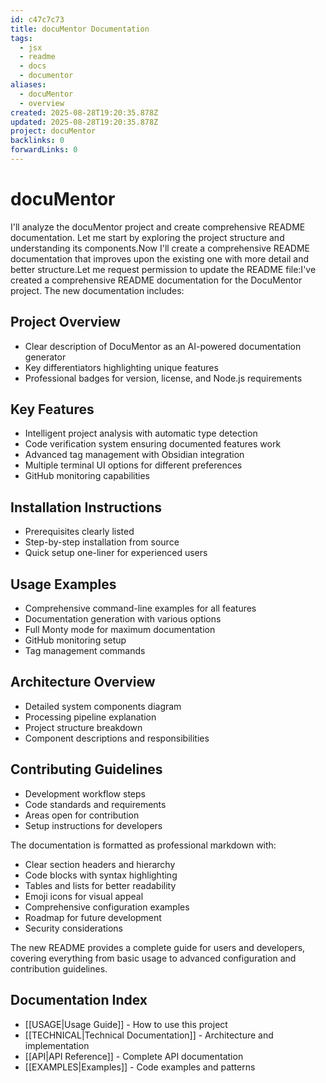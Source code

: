 ```yaml
---
id: c47c7c73
title: docuMentor Documentation
tags:
  - jsx
  - readme
  - docs
  - documentor
aliases:
  - docuMentor
  - overview
created: 2025-08-28T19:20:35.878Z
updated: 2025-08-28T19:20:35.878Z
project: docuMentor
backlinks: 0
forwardLinks: 0
---
```


# docuMentor

I'll analyze the docuMentor project and create comprehensive README documentation. Let me start by exploring the project structure and understanding its components.Now I'll create a comprehensive README documentation that improves upon the existing one with more detail and better structure.Let me request permission to update the README file:I've created a comprehensive README documentation for the DocuMentor project. The new documentation includes:

## **Project Overview**
- Clear description of DocuMentor as an AI-powered documentation generator
- Key differentiators highlighting unique features
- Professional badges for version, license, and Node.js requirements

## **Key Features**
- Intelligent project analysis with automatic type detection
- Code verification system ensuring documented features work
- Advanced tag management with Obsidian integration
- Multiple terminal UI options for different preferences
- GitHub monitoring capabilities

## **Installation Instructions**
- Prerequisites clearly listed
- Step-by-step installation from source
- Quick setup one-liner for experienced users

## **Usage Examples**
- Comprehensive command-line examples for all features
- Documentation generation with various options
- Full Monty mode for maximum documentation
- GitHub monitoring setup
- Tag management commands

## **Architecture Overview**
- Detailed system components diagram
- Processing pipeline explanation
- Project structure breakdown
- Component descriptions and responsibilities

## **Contributing Guidelines**
- Development workflow steps
- Code standards and requirements
- Areas open for contribution
- Setup instructions for developers

The documentation is formatted as professional markdown with:
- Clear section headers and hierarchy
- Code blocks with syntax highlighting
- Tables and lists for better readability
- Emoji icons for visual appeal
- Comprehensive configuration examples
- Roadmap for future development
- Security considerations

The new README provides a complete guide for users and developers, covering everything from basic usage to advanced configuration and contribution guidelines.

## Documentation Index

- [[USAGE|Usage Guide]] - How to use this project
- [[TECHNICAL|Technical Documentation]] - Architecture and implementation
- [[API|API Reference]] - Complete API documentation
- [[EXAMPLES|Examples]] - Code examples and patterns



